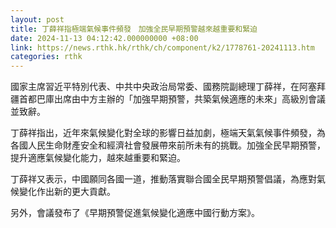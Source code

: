 ```yaml
---
layout: post
title: 丁薛祥指極端氣候事件頻發　加強全民早期預警越來越重要和緊迫
date: 2024-11-13 04:12:42.000000000 +08:00
link: https://news.rthk.hk/rthk/ch/component/k2/1778761-20241113.htm
categories: rthk
---
```


國家主席習近平特別代表、中共中央政治局常委、國務院副總理丁薛祥，在阿塞拜疆首都巴庫出席由中方主辦的「加強早期預警，共築氣候適應的未來」高級別會議並致辭。

丁薛祥指出，近年來氣候變化對全球的影響日益加劇，極端天氣氣候事件頻發，為各國人民生命財產安全和經濟社會發展帶來前所未有的挑戰。加強全民早期預警，提升適應氣候變化能力，越來越重要和緊迫。

丁薛祥又表示，中國願同各國一道，推動落實聯合國全民早期預警倡議，為應對氣候變化作出新的更大貢獻。

另外，會議發布了《早期預警促進氣候變化適應中國行動方案》。
